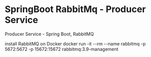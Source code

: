 # SpringBoot RabbitMq - Producer Service

Producer Service - Spring Boot, RabbitMQ

install RabbitMQ on Docker
docker run -it --rm --name rabbitmq -p 5672:5672 -p 15672:15672 rabbitmq:3.9-management
